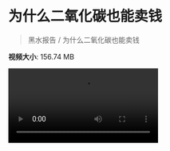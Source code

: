 # 为什么二氧化碳也能卖钱

> 黑水报告 / 为什么二氧化碳也能卖钱

**视频大小**: 156.74 MB

<div class="video"><video src="https://file.hsyhx.top/archive/黑水报告/为什么二氧化碳也能卖钱.mp4" controls preload>🤔 您的浏览器不支持 video 标签</video></div>